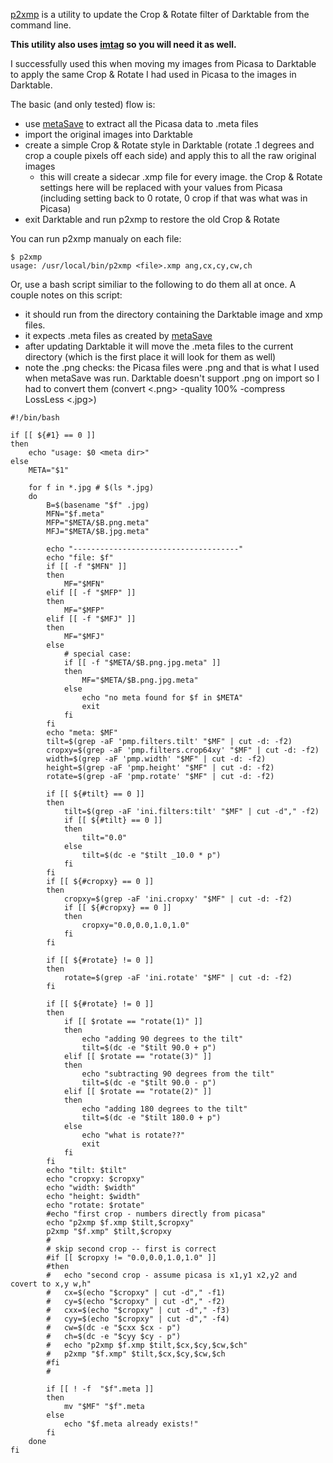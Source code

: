 [p2xmp](http://github.com/vosbergw/p2xmp) is a utility to update the 
Crop & Rotate filter of Darktable from the command line.

**This utility also uses [imtag](http://github.com/vosbergw/imtag) so you will
need it as well.**

I successfully used this when moving my images from Picasa to Darktable to
apply the same Crop & Rotate I had used in Picasa to the images in Darktable.

The basic (and only tested) flow is:

* use [metaSave](http://projects.mindtunnel.com/blog/2012/08/30/metasave/) to
extract all the Picasa data to .meta files
* import the original images into Darktable
* create a simple Crop & Rotate style in Darktable (rotate .1 degrees and crop
a couple pixels off each side) and apply this to all the raw original images
  * this will create a sidecar .xmp file for every image.  the Crop & Rotate
	settings here will be replaced with your values from Picasa (including
	setting back to 0 rotate, 0 crop if that was what was in Picasa)
* exit Darktable and run p2xmp to restore the old Crop & Rotate

You can run p2xmp manualy on each file:

```
$ p2xmp
usage: /usr/local/bin/p2xmp <file>.xmp ang,cx,cy,cw,ch
```

Or, use a bash script similiar to the following to do them all at once.
A couple notes on this script:

* it should run from the directory containing the Darktable image and xmp files.
* it expects .meta files as created by [metaSave](http://projects.mindtunnel.com/blog/2012/08/30/metasave/)
* after updating Darktable it will move the .meta files to the current directory (which is the first place it will look for them as well)
* note the .png checks: the Picasa files were .png and that is what I used when
 metaSave was run.  Darktable doesn't support .png on import so I had to 
 convert them (convert <.png> -quality 100% -compress LossLess <.jpg>) 

```
#!/bin/bash

if [[ ${#1} == 0 ]]
then
	echo "usage: $0 <meta dir>"
else
	META="$1"

	for f in *.jpg # $(ls *.jpg)
	do
		B=$(basename "$f" .jpg)
		MFN="$f.meta"
		MFP="$META/$B.png.meta"
		MFJ="$META/$B.jpg.meta"

		echo "-------------------------------------"
		echo "file: $f"
		if [[ -f "$MFN" ]]
		then
			MF="$MFN"
		elif [[ -f "$MFP" ]]
		then
			MF="$MFP"
		elif [[ -f "$MFJ" ]]
		then
			MF="$MFJ"
		else
			# special case:
			if [[ -f "$META/$B.png.jpg.meta" ]]
			then
				MF="$META/$B.png.jpg.meta"
			else
				echo "no meta found for $f in $META"
				exit
			fi
		fi
		echo "meta: $MF"
		tilt=$(grep -aF 'pmp.filters.tilt' "$MF" | cut -d: -f2)
		cropxy=$(grep -aF 'pmp.filters.crop64xy' "$MF" | cut -d: -f2)
		width=$(grep -aF 'pmp.width' "$MF" | cut -d: -f2)
		height=$(grep -aF 'pmp.height' "$MF" | cut -d: -f2)
		rotate=$(grep -aF 'pmp.rotate' "$MF" | cut -d: -f2)

		if [[ ${#tilt} == 0 ]]
		then
			tilt=$(grep -aF 'ini.filters:tilt' "$MF" | cut -d"," -f2)
			if [[ ${#tilt} == 0 ]]
			then
				tilt="0.0"
			else
				tilt=$(dc -e "$tilt _10.0 * p")
			fi
		fi
		if [[ ${#cropxy} == 0 ]]
		then
			cropxy=$(grep -aF 'ini.cropxy' "$MF" | cut -d: -f2)
			if [[ ${#cropxy} == 0 ]]
			then
				cropxy="0.0,0.0,1.0,1.0"
			fi
		fi

		if [[ ${#rotate} != 0 ]]
		then
			rotate=$(grep -aF 'ini.rotate' "$MF" | cut -d: -f2)
		fi
			
		if [[ ${#rotate} != 0 ]]
		then
			if [[ $rotate == "rotate(1)" ]]
			then
				echo "adding 90 degrees to the tilt"
				tilt=$(dc -e "$tilt 90.0 + p")
			elif [[ $rotate == "rotate(3)" ]]
			then
				echo "subtracting 90 degrees from the tilt"
				tilt=$(dc -e "$tilt 90.0 - p")
			elif [[ $rotate == "rotate(2)" ]]
			then
				echo "adding 180 degrees to the tilt"
				tilt=$(dc -e "$tilt 180.0 + p")
			else
				echo "what is rotate??"
				exit
			fi
		fi
		echo "tilt: $tilt"
		echo "cropxy: $cropxy"
		echo "width: $width"
		echo "height: $width"
		echo "rotate: $rotate"
		#echo "first crop - numbers directly from picasa"
		echo "p2xmp $f.xmp $tilt,$cropxy"
		p2xmp "$f.xmp" $tilt,$cropxy
		#
		# skip second crop -- first is correct
		#if [[ $cropxy != "0.0,0.0,1.0,1.0" ]]
		#then
		#	echo "second crop - assume picasa is x1,y1 x2,y2 and covert to x,y w,h"
		#	cx=$(echo "$cropxy" | cut -d"," -f1)
		#	cy=$(echo "$cropxy" | cut -d"," -f2)
		#	cxx=$(echo "$cropxy" | cut -d"," -f3)
		#	cyy=$(echo "$cropxy" | cut -d"," -f4)
		#	cw=$(dc -e "$cxx $cx - p")
		#	ch=$(dc -e "$cyy $cy - p")
		#	echo "p2xmp $f.xmp $tilt,$cx,$cy,$cw,$ch"
		#	p2xmp "$f.xmp" $tilt,$cx,$cy,$cw,$ch
		#fi
		#

		if [[ ! -f  "$f".meta ]]
		then
			mv "$MF" "$f".meta
		else
			echo "$f.meta already exists!"
		fi
	done
fi
```
